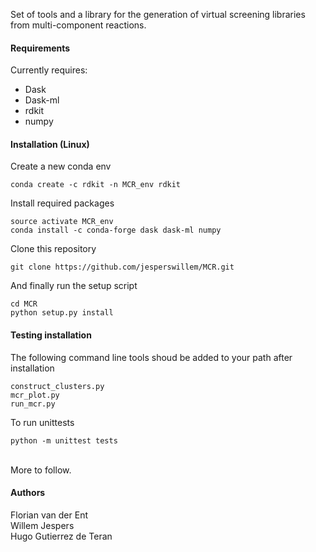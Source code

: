 Set of tools and a library for the generation of virtual screening libraries from multi-component reactions.

#### Requirements

Currently requires:
- Dask
- Dask-ml
- rdkit
- numpy


#### Installation (Linux)

Create a new conda env
```
conda create -c rdkit -n MCR_env rdkit
```

Install required packages
```
source activate MCR_env
conda install -c conda-forge dask dask-ml numpy 
```

Clone this repository
```
git clone https://github.com/jesperswillem/MCR.git
```

And finally run the setup script
```
cd MCR
python setup.py install
```

#### Testing installation

The following command line tools shoud be added to your path after installation
```
construct_clusters.py
mcr_plot.py
run_mcr.py
``` 

To run unittests
```
python -m unittest tests
``` 
<br>
More to follow.

#### Authors
Florian van der Ent<br>
Willem Jespers <br>
Hugo Gutierrez de Teran

